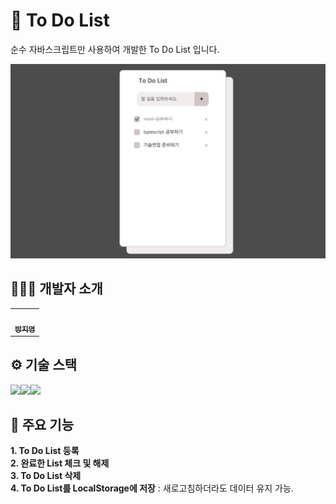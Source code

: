 # 📔 To Do List

순수 자바스크립트만 사용하여 개발한 To Do List 입니다.

![mock up](public/ToDoList.png)

## 👩🏻‍💻 개발자 소개

<table>
  <tbody>
    <tr>
      <td align="center"><a href="https://github.com/ziiYOU/"><img src="https://avatars.githubusercontent.com/u/112477905?v=4" width="100px;" alt=""/><br /><sub><b> 방지영 </b></sub></a><br /></td>
    </tr>
  </tbody>
</table>

## ⚙️ 기술 스택

<img src="https://img.shields.io/badge/Html5-E34F26?style=for-the-badge&logo=html5&logoColor=white"><img src="https://img.shields.io/badge/Css3-1572B6?style=for-the-badge&logo=css3&logoColor=white"><img src="https://img.shields.io/badge/Javascript-F7DF1E?style=for-the-badge&logo=javascript&logoColor=white">

## 📌 주요 기능

**1. To Do List 등록** <br/>
**2. 완료한 List 체크 및 해제** <br/>
**3. To Do List 삭제** <br/>
**4. To Do List를 LocalStorage에 저장** : 새로고침하더라도 데이터 유지 가능.
